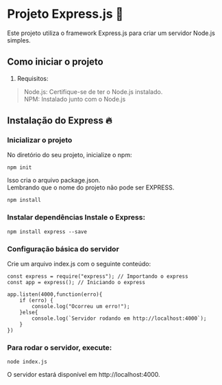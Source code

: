 # Projeto Express.js 📜
Este projeto utiliza o framework Express.js para criar um servidor Node.js simples.

## Como iniciar o projeto 
1. Requisitos:
> Node.js: Certifique-se de ter o Node.js instalado.  
> NPM: Instalado junto com o Node.js  


## Instalação do Express 🔥
### Inicializar o projeto
No diretório do seu projeto, inicialize o npm:  
```
npm init
```
Isso cria o arquivo package.json.  
Lembrando que o nome do projeto não pode ser EXPRESS.  
```
npm install
```


### Instalar dependências Instale o Express:  

```
npm install express --save
```

### Configuração básica do servidor
Crie um arquivo index.js com o seguinte conteúdo:
```
const express = require("express"); // Importando o express
const app = express(); // Iniciando o express

app.listen(4000,function(erro){
    if (erro) {
        console.log("Ocorreu um erro!");
    }else{
        console.log(`Servidor rodando em http://localhost:4000`);
    }
})

```

### Para rodar o servidor, execute:
```
node index.js

```
O servidor estará disponível em http://localhost:4000.